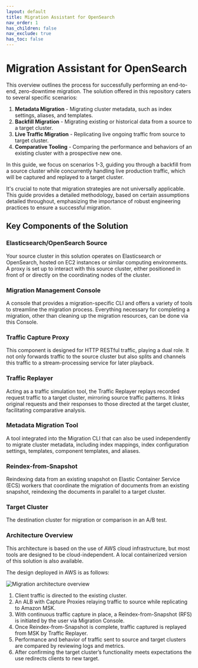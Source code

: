 ```yaml
---
layout: default
title: Migration Assistant for OpenSearch
nav_order: 1
has_children: false
nav_exclude: true
has_toc: false
---
```


# Migration Assistant for OpenSearch

This overview outlines the process for successfully performing an end-to-end, zero-downtime migration. The solution offered in this repository caters to several specific scenarios:

1. **Metadata Migration** - Migrating cluster metadata, such as index settings, aliases, and templates.
2. **Backfill Migration** - Migrating existing or historical data from a source to a target cluster.
3. **Live Traffic Migration** - Replicating live ongoing traffic from source to target cluster.
4. **Comparative Tooling** - Comparing the performance and behaviors of an existing cluster with a prospective new one.

In this guide, we focus on scenarios 1-3, guiding you through a backfill from a source cluster while concurrently handling live production traffic, which will be captured and replayed to a target cluster. 

It's crucial to note that migration strategies are not universally applicable. This guide provides a detailed methodology, based on certain assumptions detailed throughout, emphasizing the importance of robust engineering practices to ensure a successful migration.


## Key Components of the Solution

### Elasticsearch/OpenSearch Source
Your source cluster in this solution operates on Elasticsearch or OpenSearch, hosted on EC2 instances or similar computing environments. A proxy is set up to interact with this source cluster, either positioned in front of or directly on the coordinating nodes of the cluster.

### Migration Management Console
A console that provides a migration-specific CLI and offers a variety of tools to streamline the migration process.  Everything necessary for completing a migration, other than cleaning up the migration resources, can be done via this Console.

### Traffic Capture Proxy
This component is designed for HTTP RESTful traffic, playing a dual role. It not only forwards traffic to the source cluster but also splits and channels this traffic to a stream-processing service for later playback.

### Traffic Replayer
Acting as a traffic simulation tool, the Traffic Replayer replays recorded request traffic to a target cluster, mirroring source traffic patterns. It links original requests and their responses to those directed at the target cluster, facilitating comparative analysis.

### Metadata Migration Tool
A tool integrated into the Migration CLI that can also be used independently to migrate cluster metadata, including index mappings, index configuration settings, templates, component templates, and aliases.

### Reindex-from-Snapshot
Reindexing data from an existing snapshot on Elastic Container Service (ECS) workers that coordinate the migration of documents from an existing snapshot, reindexing the documents in parallel to a target cluster.

### Target Cluster
The destination cluster for migration or comparison in an A/B test.

### Architecture Overview
This architecture is based on the use of AWS cloud infrastructure, but most tools are designed to be cloud-independent. A local containerized version of this solution is also available.

The design deployed in AWS is as follows: 

![Migration architecture overview]({{site.url}}{{site.baseurl}}/images/migrations/migration-architecture-overview.svg)

1. Client traffic is directed to the existing cluster.
2. An ALB with Capture Proxies relaying traffic to source while replicating to Amazon MSK.
3. With continuous traffic capture in place, a Reindex-from-Snapshot (RFS) is initiated by the user via Migration Console.
4. Once Reindex-from-Snapshot is complete, traffic captured is replayed from MSK by Traffic Replayer.
5. Performance and behavior of traffic sent to source and target clusters are compared by reviewing logs and metrics.
6. After confirming the target cluster’s functionality meets expectations the use redirects clients to new target.
